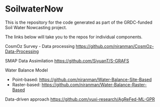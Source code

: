 # SoilwaterNow

This is the repository for the code generated as part of the GRDC-funded Soil Water Nowcasting project.

The links below will take you to the repos for individual components.

CosmOz Survey - Data processing
https://github.com/niranman/CosmOz-Data-Processing 


SMAP Data Assimilation
https://github.com/SiyuanT/S-GRAFS 

Water Balance Model
- Point-based: 
https://github.com/niranman/Water-Balance-Site-Based 
- Raster-based:
https://github.com/niranman/Water-Balance-Raster-Based

Data-driven approach
https://github.com/yuxi-research/AgReFed-ML-GPR
